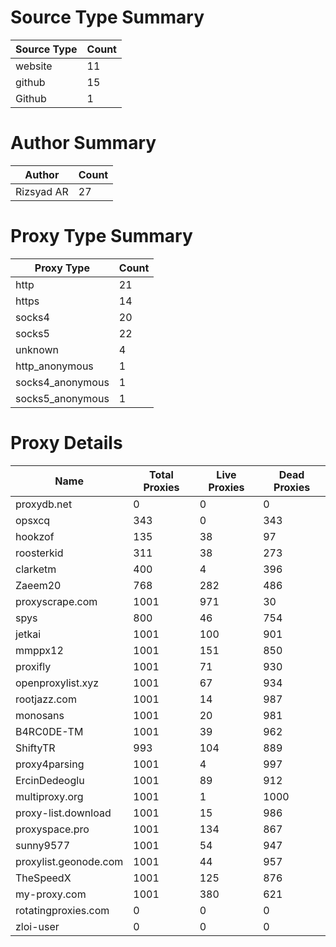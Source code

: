 # Source Type Summary

| Source Type | Count |
|-------------|-------|
| website | 11 |
| github | 15 |
| Github | 1 |


# Author Summary

| Author | Count |
|--------|-------|
| Rizsyad AR | 27 |


# Proxy Type Summary

| Proxy Type | Count |
|------------|-------|
| http | 21 |
| https | 14 |
| socks4 | 20 |
| socks5 | 22 |
| unknown | 4 |
| http_anonymous | 1 |
| socks4_anonymous | 1 |
| socks5_anonymous | 1 |


# Proxy Details

| Name | Total Proxies | Live Proxies | Dead Proxies |
|------|---------------|--------------|---------------|
| proxydb.net | 0 | 0 | 0 |
| opsxcq | 343 | 0 | 343 |
| hookzof | 135 | 38 | 97 |
| roosterkid | 311 | 38 | 273 |
| clarketm | 400 | 4 | 396 |
| Zaeem20 | 768 | 282 | 486 |
| proxyscrape.com | 1001 | 971 | 30 |
| spys | 800 | 46 | 754 |
| jetkai | 1001 | 100 | 901 |
| mmppx12 | 1001 | 151 | 850 |
| proxifly | 1001 | 71 | 930 |
| openproxylist.xyz | 1001 | 67 | 934 |
| rootjazz.com | 1001 | 14 | 987 |
| monosans | 1001 | 20 | 981 |
| B4RC0DE-TM | 1001 | 39 | 962 |
| ShiftyTR | 993 | 104 | 889 |
| proxy4parsing | 1001 | 4 | 997 |
| ErcinDedeoglu | 1001 | 89 | 912 |
| multiproxy.org | 1001 | 1 | 1000 |
| proxy-list.download | 1001 | 15 | 986 |
| proxyspace.pro | 1001 | 134 | 867 |
| sunny9577 | 1001 | 54 | 947 |
| proxylist.geonode.com | 1001 | 44 | 957 |
| TheSpeedX | 1001 | 125 | 876 |
| my-proxy.com | 1001 | 380 | 621 |
| rotatingproxies.com | 0 | 0 | 0 |
| zloi-user | 0 | 0 | 0 |
